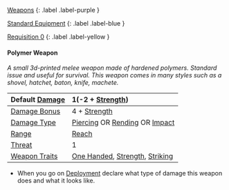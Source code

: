 
[Weapons](Game/Weapons-List)
{: .label .label-purple }

[Standard Equipment](Game/Standard-Equipment)
{: .label .label-blue }

[Requisition 0](Game/Deployment#Requisition)
{: .label .label-yellow }
#### Polymer Weapon
*A small 3d-printed melee weapon made of hardened polymers. Standard issue and useful for survival. This weapon comes in many styles such as a shovel, hatchet, baton, knife, machete.*

| Default [Damage](Core/Weapons#Calculating%20Damage) | 1(-2 + [Strength](Game/Core/Strength)) |
| :--- | :--- |
| [Damage Bonus](Game/Core/Weapons#Damage%20Bonus) | 4 + [Strength](Game/Core/Strength) |
| [Damage Type](Core/Weapons#Damage%20Type) | [Piercing](Game/Core/Injury#Piercing) OR [Rending](Game/Core/Injury#Rending) OR [Impact](Game/Core/Injury#Impact) |
| [Range](Core/Weapons#Range) | [Reach](Game/Core/Movement#Reach) |
| [Threat](Core/Weapons#Threat) | 1 |
| [Weapon Traits](Core/Weapon-Traits) | [One Handed](Game/Core/Weapon-Traits#One%20Handed), [Strength](Game/Core/Weapon-Traits#Strength), [Striking](Game/Core/Weapon-Traits#Striking) |
* When you go on [Deployment](Game/Deployment) declare what type of damage this weapon does and what it looks like.


